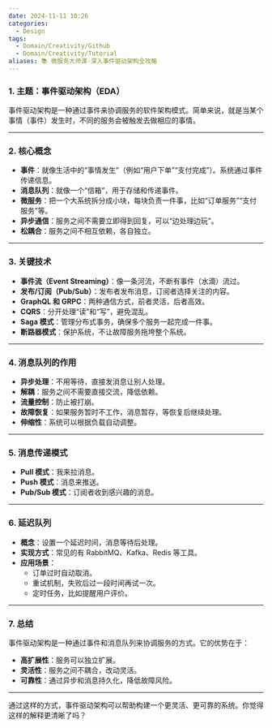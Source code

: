 ```yaml
---
date: 2024-11-11 10:26
categories:
  - Design
tags:
  - Domain/Creativity/Github
  - Domain/Creativity/Tutorial
aliases: 📚 微服务大师课-深入事件驱动架构全攻略
---
```


### 1. **主题：事件驱动架构（EDA）**
事件驱动架构是一种通过事件来协调服务的软件架构模式。简单来说，就是当某个事情（事件）发生时，不同的服务会被触发去做相应的事情。

---

### 2. **核心概念**
- **事件**：就像生活中的“事情发生”（例如“用户下单”“支付完成”）。系统通过事件传递信息。
- **消息队列**：就像一个“信箱”，用于存储和传递事件。
- **微服务**：把一个大系统拆分成小块，每块负责一件事，比如“订单服务”“支付服务”等。
- **异步通信**：服务之间不需要立即得到回复，可以“边处理边玩”。
- **松耦合**：服务之间不相互依赖，各自独立。

---

### 3. **关键技术**
- **事件流（Event Streaming）**：像一条河流，不断有事件（水滴）流过。
- **发布/订阅（Pub/Sub）**：发布者发布消息，订阅者选择关注的内容。
- **GraphQL 和 GRPC**：两种通信方式，前者灵活，后者高效。
- **CQRS**：分开处理“读”和“写”，避免混乱。
- **Saga 模式**：管理分布式事务，确保多个服务一起完成一件事。
- **断路器模式**：保护系统，不让故障服务拖垮整个系统。

---

### 4. **消息队列的作用**
- **异步处理**：不用等待，直接发消息让别人处理。
- **解耦**：服务之间不需要直接交流，降低依赖。
- **流量控制**：防止被打崩。
- **故障恢复**：如果服务暂时不工作，消息暂存，等恢复后继续处理。
- **伸缩性**：系统可以根据负载自动调整。

---

### 5. **消息传递模式**
- **Pull 模式**：我来拉消息。
- **Push 模式**：消息来推送。
- **Pub/Sub 模式**：订阅者收到感兴趣的消息。

---

### 6. **延迟队列**
- **概念**：设置一个延迟时间，消息等待后处理。
- **实现方式**：常见的有 RabbitMQ、Kafka、Redis 等工具。
- **应用场景**：
  - 订单过时自动取消。
  - 重试机制，失败后过一段时间再试一次。
  - 定时任务，比如提醒用户评价。

---

### 7. **总结**
事件驱动架构是一种通过事件和消息队列来协调服务的方式。它的优势在于：
- **高扩展性**：服务可以独立扩展。
- **灵活性**：服务之间不耦合，改动灵活。
- **可靠性**：通过异步和消息持久化，降低故障风险。

---

通过这样的方式，事件驱动架构可以帮助构建一个更灵活、更可靠的系统。你觉得这样的解释更清晰了吗？